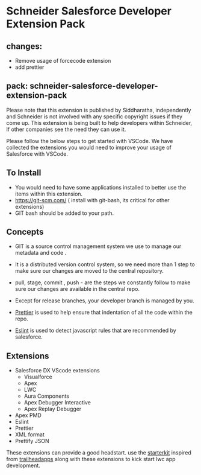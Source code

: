 # Schneider Salesforce Developer Extension Pack

## changes:

- Remove usage of forcecode extension
- add prettier

## pack: schneider-salesforce-developer-extension-pack

Please note that this extension is published by Siddharatha, independently and Schneider is not involved with any specific copyright issues if they come up. This extension is being built to help developers within Schneider, If other companies see the need they can use it.

Please follow the below steps to get started with VSCode. We have collected the extensions you would need to improve your usage of Salesforce with VSCode.

## To Install

- You would need to have some applications installed to better use the items within this extension.
- https://git-scm.com/ ( install with git-bash, its critical for other extensions)
- GIT bash should be added to your path.

## Concepts

- GIT is a source control management system we use to manage our metadata and code .
- It is a distributed version control system, so we need more than 1 step to make sure our changes are moved to the central repository.
- pull, stage, commit , push - are the steps we constantly follow to make sure our changes are available in the central repo.
- Except for release branches, your developer branch is managed by you.

- [Prettier](https://github.com/prettier/prettier) is used to help ensure that indentation of all the code within the repo.

- [Eslint](https://github.com/eslint/eslint) is used to detect javascript rules that are recommended by salesforce.

## Extensions

- Salesforce DX VScode extensions
  - Visualforce
  - Apex
  - LWC
  - Aura Components
  - Apex Debugger Interactive
  - Apex Replay Debugger
- Apex PMD
- Eslint
- Prettier
- XML format
- Prettify JSON

These extensions can provide a good headstart. use the [starterkit](https://github.com/siddharatha/lwc-starter-kit) inspired from [trailheadapps](https://github.com/trialheadapps) along with these extensions to kick start lwc app development.
